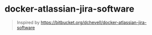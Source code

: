 # docker-atlassian-jira-software

> Inspired by https://bitbucket.org/dchevell/docker-atlassian-jira-software
